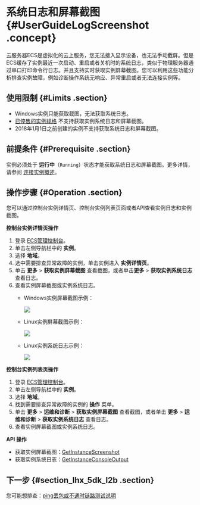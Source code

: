 # 系统日志和屏幕截图 {#UserGuideLogScreenshot .concept}

云服务器ECS是虚拟化的云上服务，您无法接入显示设备，也无法手动截屏。但是ECS缓存了实例最近一次启动、重启或者关机时的系统日志，类似于物理服务器通过串口打印命令行日志。并且支持实时获取实例屏幕截图。您可以利用这些功能分析排查实例故障，例如诊断操作系统无响应、异常重启或者无法连接实例等。

## 使用限制 {#Limits .section}

-   Windows实例只能获取截图，无法获取系统日志。
-   [已停售的实例规格](https://www.alibabacloud.com/help/faq-detail/55263.htm) 不支持获取实例系统日志和屏幕截图。
-   2018年1月1日之前创建的实例不支持获取系统日志和屏幕截图。

## 前提条件 {#Prerequisite .section}

实例必须处于 **运行中**（`Running`）状态才能获取系统日志和屏幕截图。更多详情，请参阅 [连接实例概述](intl.zh-CN/用户指南/连接实例/连接实例概述.md#)。

## 操作步骤 {#Operation .section}

您可以通过控制台实例详情页、控制台实例列表页面或者API查看实例日志和实例截图。

**控制台实例详情页操作**

1.  登录 [ECS管理控制台](https://ecs.console.aliyun.com/)。
2.  单击左侧导航栏中的 **实例**。
3.  选择 **地域**。
4.  选中需要排查异常故障的实例，单击实例进入 **实例详情页**。
5.  单击 **更多** \> **获取实例屏幕截图** 查看截图，或者单击**更多** \> **获取实例系统日志** 查看日志。
6.  查看实例屏幕截图或实例系统日志。
    -   Windows实例屏幕截图示例：

        ![](http://static-aliyun-doc.oss-cn-hangzhou.aliyuncs.com/assets/img/15530/7126_zh-CN.png)

    -   Linux实例屏幕截图示例：

        ![](http://static-aliyun-doc.oss-cn-hangzhou.aliyuncs.com/assets/img/15530/7127_zh-CN.png)

    -   Linux实例系统日志示例：

        ![](http://static-aliyun-doc.oss-cn-hangzhou.aliyuncs.com/assets/img/15530/7128_zh-CN.png)


**控制台实例列表页操作**

1.  登录 [ECS管理控制台](https://ecs.console.aliyun.com/)。
2.  单击左侧导航栏中的 **实例**。
3.  选择 **地域**。
4.  找到需要排查异常故障的实例的 **操作** 菜单。
5.  单击 **更多** \> **运维和诊断** \> **获取实例屏幕截图** 查看截图，或者单击 **更多** \> **运维和诊断** \> **获取实例系统日志** 查看日志。
6.  查看实例屏幕截图或实例系统日志。

**API 操作**

-   获取实例屏幕截图：[GetInstanceScreenshot](../../../../intl.zh-CN/隐藏/Hide(隐藏目录)/GetInstanceScreenshot.md#)
-   获取实例系统日志：[GetInstanceConsoleOutput](../../../../intl.zh-CN/隐藏/Hide(隐藏目录)/GetInstanceConsoleOutput.md#)

## 下一步 {#section_lhx_5dk_l2b .section}

您可能想排查：[ping丢包或不通时链路测试说明](https://www.alibabacloud.com/help/faq-detail/40573.htm)

